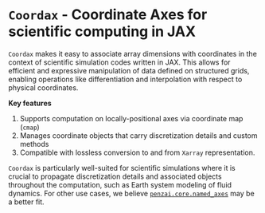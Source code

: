 # ``Coordax`` - Coordinate Axes for scientific computing in JAX

``Coordax`` makes it easy to associate array dimensions with coordinates in the context of scientific simulation codes written in JAX. This allows for efficient and expressive manipulation of data defined on structured grids, enabling operations like differentiation and interpolation with respect to physical coordinates.

**Key features**

1. Supports computation on locally-positional axes via coordinate map (``cmap``)
2. Manages coordinate objects that carry discretization details and custom methods
3. Compatible with lossless conversion to and from ``Xarray`` representation.

``Coordax`` is particularly well-suited for scientific simulations where it is crucial to propagate discretization details and associated objects throughout the computation, such as Earth system modeling of fluid dynamics. For other use cases, we believe [``penzai.core.named_axes``](https://penzai.readthedocs.io/en/stable/notebooks/named_axes.html) may be a better fit.
